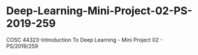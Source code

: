 # Deep-Learning-Mini-Project-02-PS-2019-259
COSC 44323-Introduction To Deep Learning - Mini Project 02 - PS/2019/259
